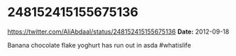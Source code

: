 # 248152415155675136
https://twitter.com/AliAbdaal/status/248152415155675136
**Date:** 2012-09-18

Banana chocolate flake yoghurt has run out in asda #whatislife
